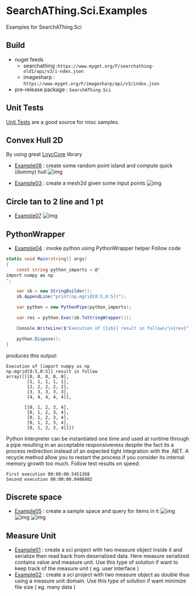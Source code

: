 # SearchAThing.Sci.Examples

Examples for SearchAThing.Sci

## Build
- nuget feeds
  - searchathing :`https://www.myget.org/F/searchathing-old1/api/v3/i-ndex.json`
  - imagesharp : `https://www.myget.org/F/imagesharp/api/v3/index.json`
- pre-release package : `SearchAThing.Sci`

## Unit Tests

[Unit Tests](https://github.com/SearchAThing-old1/SearchAThing.Sci/tree/master/tests) are a good source for misc samples.

## Convex Hull 2D

By using great [LoycCore](https://github.com/qwertie/LoycCore) library

- [Example08](/src/Example08/Program.cs) : create some random point island and compute quick (dummy) hull
![img](/doc/Example08.PNG)

- [Example03](/src/Example03/Program.cs) : create a mesh2d given some input points
![img](/doc/Example03.PNG)

## Circle tan to 2 line and 1 pt
- [Example07](/src/Example07/Program.cs)
![img](/doc/Example07.PNG)

## PythonWrapper
- [Example04](/src/Example04/Program.cs) : invoke python using PythonWrapper helper
Follow code
```csharp
static void Main(string[] args)
{
    const string python_imports = @"
import numpy as np
";

    var sb = new StringBuilder();
    sb.AppendLine("print(np.mgrid[0:5,0:5])");

    var python = new PythonPipe(python_imports);

    var res = python.Exec(sb.ToStringWrapper());

    Console.WriteLine($"Execution of [{sb}] result in follow\r\n{res}");

    python.Dispose();
}
```
produces this output:
```
Execution of [import numpy as np
np.mgrid[0:5,0:5]] result in follow
array([[[0, 0, 0, 0, 0],
        [1, 1, 1, 1, 1],
        [2, 2, 2, 2, 2],
        [3, 3, 3, 3, 3],
        [4, 4, 4, 4, 4]],

       [[0, 1, 2, 3, 4],
        [0, 1, 2, 3, 4],
        [0, 1, 2, 3, 4],
        [0, 1, 2, 3, 4],
        [0, 1, 2, 3, 4]]])
```

Python interpreter can be instantiated one time and used at runtime through a pipe resulting in an acceptable responsiveness despite the fact its a process redirection instead of an expected tight integration with the .NET.
A recycle method allow you to restart the process if you consider its internal memory growth too much.
Follow test results on speed:
```
First execution 00:00:00.5451368
Second execution 00:00:00.0486802
```

## Discrete space
- [Example05](/src/Example05/Program.cs) : create a sample space and query for items in it
![img](/doc/Example05_01.PNG)
![img](/doc/Example05_02.PNG)
![img](/doc/Example05_03.PNG)

## Measure Unit
- [Example01](/src/Example01/Program.cs) : create a sci project with two measure object inside it and serialize then read back from deserialized data. Here measure serialized contains value and measure unit. Use this type of solution if want to keep track of the measure unit ( eg. user interface )
- [Example02](/src/Example02/Program.cs) : create a sci project with two measure object as double thus using a measure unit domain. Use this type of solution if want minimize file size ( eg. many data )
